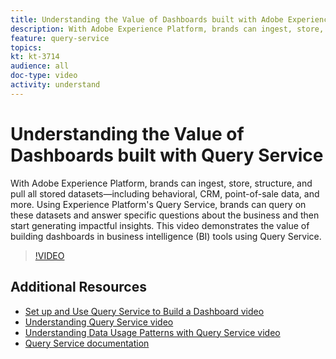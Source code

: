 ```yaml
---
title: Understanding the Value of Dashboards built with Adobe Experience Platform Query Service
description: With Adobe Experience Platform, brands can ingest, store, structure, and pull all stored datasets&mdash;including behavioral, CRM, point-of-sale data, and more. Using Experience Platform's Query Service, brands can query on these datasets and answer specific questions about the business and then start generating impactful insights. This video demonstrates the value of building dashboards in business intelligence (BI) tools using Query Service.
feature: query-service
topics:
kt: kt-3714
audience: all
doc-type: video
activity: understand
---
```


# Understanding the Value of Dashboards built with Query Service

With Adobe Experience Platform, brands can ingest, store, structure, and pull all stored datasets&mdash;including behavioral, CRM, point-of-sale data, and more. Using Experience Platform's Query Service, brands can query on these datasets and answer specific questions about the business and then start generating impactful insights. This video demonstrates the value of building dashboards in business intelligence (BI) tools using Query Service.

>[!VIDEO](https://video.tv.adobe.com/v/28981?quality=12)

## Additional Resources

* [Set up and Use Query Service to Build a Dashboard video](set-up-and-use-query-service-to-build-a-dashboard.md)
* [Understanding Query Service video](understanding-query-service.md)
* [Understanding Data Usage Patterns with Query Service video](understanding-data-usage-patterns-with-query-service.md)
* [Query Service documentation](https://www.adobe.io/apis/experienceplatform/home/services/query-service/query-service.html)
